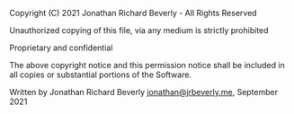 Copyright (C) 2021 Jonathan Richard Beverly <jrbeverly> - All Rights Reserved

Unauthorized copying of this file, via any medium is strictly prohibited

Proprietary and confidential

The above copyright notice and this permission notice shall be included in all copies or substantial portions of the Software.

Written by Jonathan Richard Beverly <jonathan@jrbeverly.me>, September 2021
